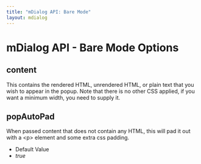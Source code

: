 ```yaml
---
title: "mDialog API: Bare Mode"
layout: mdialog
---
```



# mDialog API - Bare Mode Options

## content

This contains the rendered HTML, unrendered HTML, or plain text that you wish to 
appear in the popup.  Note that there is no other CSS applied, if you want a minimum
width, you need to supply it.

## popAutoPad

When passed content that does not contain any HTML, this will pad it out with a &lt;p> element and some extra css padding.

<ul data-role="listview" data-inset="true" data-divider-theme="b"><li data-role="list-divider">Default Value</li>
	<li><em>true</em></li></ul>


